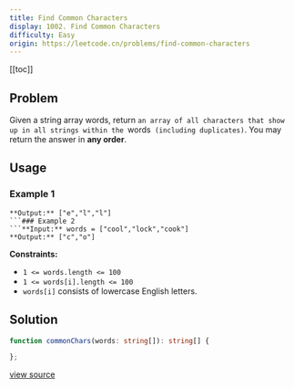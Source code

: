 ```yaml
---
title: Find Common Characters
display: 1002. Find Common Characters
difficulty: Easy
origin: https://leetcode.cn/problems/find-common-characters
---
```


[[toc]]

## Problem

Given a string array words, return `an array of all characters that show up in all strings within the `words` (including duplicates)`. You may return the answer in **any order**.

 ## Usage

### Example 1
```**Input:** words = ["bella","label","roller"]
**Output:** ["e","l","l"]
```### Example 2
```**Input:** words = ["cool","lock","cook"]
**Output:** ["c","o"]
```
 
**Constraints:**

- <code>1 &lt;= words.length &lt;= 100</code>
- <code>1 &lt;= words[i].length &lt;= 100</code>
- <code>words[i]</code> consists of lowercase English letters.


## Solution

```ts
function commonChars(words: string[]): string[] {

};
```

[view source](https://leetcode.cn/problems/find-common-characters)

